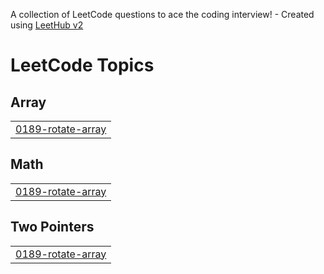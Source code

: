 A collection of LeetCode questions to ace the coding interview! - Created using [LeetHub v2](https://github.com/arunbhardwaj/LeetHub-2.0)
<!---LeetCode Topics Start-->
# LeetCode Topics
## Array
|  |
| ------- |
| [0189-rotate-array](https://github.com/Guna42/DSA-LEETCODE/tree/master/0189-rotate-array) |
## Math
|  |
| ------- |
| [0189-rotate-array](https://github.com/Guna42/DSA-LEETCODE/tree/master/0189-rotate-array) |
## Two Pointers
|  |
| ------- |
| [0189-rotate-array](https://github.com/Guna42/DSA-LEETCODE/tree/master/0189-rotate-array) |
<!---LeetCode Topics End-->